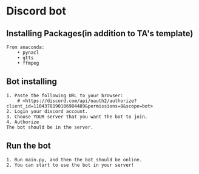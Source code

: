 # Discord bot
## Installing Packages(in addition to TA's template)
    From anaconda:
        • pynacl
        • gtts
        • ffmpeg
## Bot installing
    1. Paste the following URL to your browser:
        # <https://discord.com/api/oauth2/authorize?client_id=1104378190106984489&permissions=8&scope=bot>
    2. Login your discord account.
    3. Choose YOUR server that you want the bot to join.
    4. Authorize
    The bot should be in the server.
## Run the bot
    1. Run main.py, and then the bot should be online.
    2. You can start to use the bot in your server!
